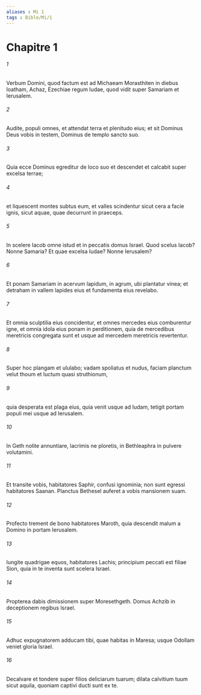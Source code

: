 ```yaml
---
aliases : Mi 1
tags : Bible/Mi/1
---
```


# Chapitre 1

###### 1
Verbum Domini, quod factum est ad Michaeam Morasthiten in diebus Ioatham, Achaz, Ezechiae regum Iudae, quod vidit super Samariam et Ierusalem.
###### 2
Audite, populi omnes, et attendat terra et plenitudo eius; et sit Dominus Deus vobis in testem, Dominus de templo sancto suo.
###### 3
Quia ecce Dominus egreditur de loco suo et descendet et calcabit super excelsa terrae;
###### 4
et liquescent montes subtus eum, et valles scindentur sicut cera a facie ignis, sicut aquae, quae decurrunt in praeceps.
###### 5
In scelere Iacob omne istud et in peccatis domus Israel. Quod scelus Iacob? Nonne Samaria? Et quae excelsa Iudae? Nonne Ierusalem?
###### 6
Et ponam Samariam in acervum lapidum, in agrum, ubi plantatur vinea; et detraham in vallem lapides eius et fundamenta eius revelabo.
###### 7
Et omnia sculptilia eius concidentur, et omnes mercedes eius comburentur igne, et omnia idola eius ponam in perditionem, quia de mercedibus meretricis congregata sunt et usque ad mercedem meretricis revertentur.
###### 8
Super hoc plangam et ululabo; vadam spoliatus et nudus, faciam planctum velut thoum et luctum quasi struthionum,
###### 9
quia desperata est plaga eius, quia venit usque ad Iudam, tetigit portam populi mei usque ad Ierusalem.
###### 10
In Geth nolite annuntiare, lacrimis ne ploretis, in Bethleaphra in pulvere volutamini.
###### 11
Et transite vobis, habitatores Saphir, confusi ignominia; non sunt egressi habitatores Saanan. Planctus Bethesel auferet a vobis mansionem suam.
###### 12
Profecto trement de bono habitatores Maroth, quia descendit malum a Domino in portam Ierusalem.
###### 13
Iungite quadrigae equos, habitatores Lachis; principium peccati est filiae Sion, quia in te inventa sunt scelera Israel.
###### 14
Propterea dabis dimissionem super Moresethgeth. Domus Achzib in deceptionem regibus Israel.
###### 15
Adhuc expugnatorem adducam tibi, quae habitas in Maresa; usque Odollam veniet gloria Israel.
###### 16
Decalvare et tondere super filios deliciarum tuarum; dilata calvitium tuum sicut aquila, quoniam captivi ducti sunt ex te.
